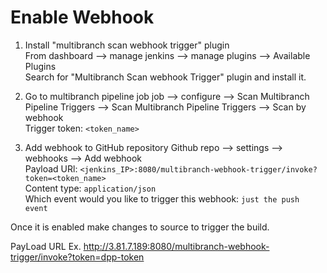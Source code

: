 # Enable Webhook
1. Install "multibranch scan webhook trigger" plugin  
    From dashboard --> manage jenkins --> manage plugins --> Available Plugins  
    Search for "Multibranch Scan webhook Trigger" plugin and install it. 

2. Go to multibranch pipeline job
     job --> configure --> Scan Multibranch Pipeline Triggers --> Scan Multibranch Pipeline Triggers  --> Scan by webhook   
     Trigger token: `<token_name>`

3. Add webhook to GitHub repository
   Github repo --> settings --> webhooks --> Add webhook  
   Payload URl: `<jenkins_IP>:8080/multibranch-webhook-trigger/invoke?token=<token_name>`  
   Content type: `application/json`  
   Which event would you like to trigger this webhook: `just the push event` 


Once it is enabled make changes to source to trigger the build. 

PayLoad URL Ex. http://3.81.7.189:8080/multibranch-webhook-trigger/invoke?token=dpp-token
